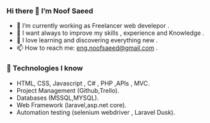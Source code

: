 ### Hi there 👋 I’m Noof Saeed 
- 🔭 I’m currently working as Freelancer web develepor .
- 👀 I want always to improve my skills , experience and Knowledge .
- 🌱 I love learning and discovering everything new .
- 📫 How to reach me: eng.noofsaeed@gmail.com .

### 🚀 Technologies I know
- HTML, CSS, Javascript , C# , PHP ,APIs , MVC.
- Project Management (Github,Trello).
- Databases (MSSQL,MYSQL).
- Web Framework (laravel,asp.net core).
- Automation testing (selenium webdriver , Laravel Dusk).

